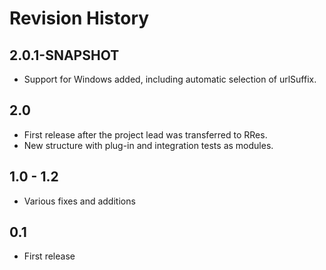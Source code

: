 # Revision History

## 2.0.1-SNAPSHOT
* Support for Windows added, including automatic selection of urlSuffix.

## 2.0
* First release after the project lead was transferred to RRes.
* New structure with plug-in and integration tests as modules.

## 1.0 - 1.2
* Various fixes and additions

## 0.1
* First release